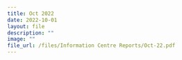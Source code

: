 ```yaml
---
title: Oct 2022
date: 2022-10-01
layout: file
description: ""
image: ""
file_url: /files/Information Centre Reports/Oct-22.pdf
---
```


